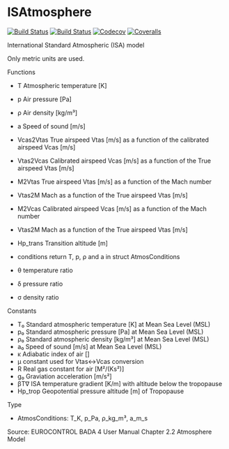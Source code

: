 # ISAtmosphere

[![Build Status](https://travis-ci.com/rjdverbeek-tud/ISAtmosphere.jl.svg?branch=master)](https://travis-ci.com/rjdverbeek-tud/ISAtmosphere.jl)
[![Build Status](https://ci.appveyor.com/api/projects/status/github/rjdverbeek-tud/ISAtmosphere.jl?svg=true)](https://ci.appveyor.com/project/rjdverbeek-tud/ISAtmosphere-jl)
[![Codecov](https://codecov.io/gh/rjdverbeek-tud/ISAtmosphere.jl/branch/master/graph/badge.svg)](https://codecov.io/gh/rjdverbeek-tud/ISAtmosphere.jl)
[![Coveralls](https://coveralls.io/repos/github/rjdverbeek-tud/ISAtmosphere.jl/badge.svg?branch=master)](https://coveralls.io/github/rjdverbeek-tud/ISAtmosphere.jl?branch=master)

International Standard Atmospheric (ISA) model

Only metric units are used.

Functions
* T   Atmospheric temperature [K]
* p   Air pressure [Pa]
* ρ   Air density [kg/m³]
* a   Speed of sound [m/s]
* Vcas2Vtas True airspeed Vtas [m/s] as a function of the calibrated airspeed Vcas [m/s]
* Vtas2Vcas Calibrated airspeed Vcas [m/s] as a function of the True airspeed Vtas [m/s]
* M2Vtas  True airspeed Vtas [m/s] as a function of the Mach number
* Vtas2M  Mach as a function of the True airspeed Vtas [m/s]
* M2Vcas  Calibrated airspeed Vcas [m/s] as a function of the Mach number
* Vtas2M  Mach as a function of the True airspeed Vtas [m/s]
* Hp_trans  Transition altitude [m]
* conditions  return T, p, ρ and a in struct AtmosConditions

* θ   temperature ratio
* δ   pressure ratio
* σ   density ratio

Constants
* T₀  Standard atmospheric temperature [K] at Mean Sea Level (MSL)
* p₀  Standard atmospheric pressure [Pa] at Mean Sea Level (MSL)
* ρ₀  Standard atmospheric density [kg/m³] at Mean Sea Level (MSL)
* a₀  Speed of sound [m/s] at Mean Sea Level (MSL)
* κ   Adiabatic index of air []
* μ   constant used for Vtas<->Vcas conversion
* R   Real gas constant for air [M²/(Ks²)]
* g₀  Graviation acceleration [m/s²]
* βT∇ ISA temperature gradient [K/m] with altitude below the tropopause
* Hp_trop Geopotential pressure altitude [m] of Tropopause

Type
* AtmosConditions: T_K, p_Pa, ρ_kg_m³, a_m_s

Source: EUROCONTROL BADA 4 User Manual Chapter 2.2 Atmosphere Model
